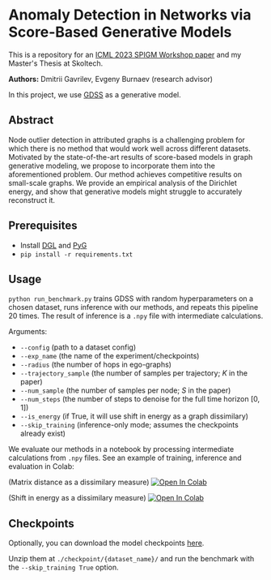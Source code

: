 # Anomaly Detection in Networks via Score-Based Generative Models
This is a repository for an [ICML 2023 SPIGM Workshop paper](https://arxiv.org/abs/2306.15324) and my Master's Thesis at Skoltech.

**Authors:** Dmitrii Gavrilev, Evgeny Burnaev (research advisor)

In this project, we use [GDSS](https://github.com/harryjo97/GDSS) as a generative model.

## Abstract
Node outlier detection in attributed graphs is a challenging problem for which there is no method that would work well across different datasets. Motivated by the state-of-the-art results of score-based models in graph generative modeling, we propose to incorporate them into the aforementioned problem. Our method achieves competitive results on small-scale graphs. We provide an empirical analysis of the Dirichlet energy, and show that generative models might struggle to accurately reconstruct it.

## Prerequisites
- Install [DGL](https://www.dgl.ai/pages/start.html) and [PyG](https://pytorch-geometric.readthedocs.io/en/latest/install/installation.html)
- `pip install -r requirements.txt`

## Usage
`python run_benchmark.py` trains GDSS with random hyperparameters on a chosen dataset, runs inference with our methods, and repeats this pipeline 20 times. The result of inference is a `.npy` file with intermediate calculations.

Arguments:
- `--config` (path to a dataset config)
- `--exp_name` (the name of the experiment/checkpoints)
- `--radius` (the number of hops in ego-graphs)
- `--trajectory_sample` (the number of samples per trajectory; $K$ in the paper)
- `--num_sample` (the number of samples per node; $S$ in the paper)
- `--num_steps` (the number of steps to denoise for the full time horizon $[0,1]$)
- `--is_energy` (if True, it will use shift in energy as a graph dissimilary)
- `--skip_training` (inference-only mode; assumes the checkpoints already exist)

We evaluate our methods in a notebook by processing intermediate calculations from `.npy` files. See an example of training, inference and evaluation in Colab: 

(Matrix distance as a dissimilary measure) <a target="_blank" href="https://colab.research.google.com/github/realfolkcode/GraphDiffusionAnomaly/blob/main/notebooks/gda_benchmark.ipynb">
  <img src="https://colab.research.google.com/assets/colab-badge.svg" alt="Open In Colab"/>
</a>

(Shift in energy as a dissimilary measure) <a target="_blank" href="https://colab.research.google.com/github/realfolkcode/GraphDiffusionAnomaly/blob/main/notebooks/gda_benchmark_energy.ipynb">
  <img src="https://colab.research.google.com/assets/colab-badge.svg" alt="Open In Colab"/>
</a>

## Checkpoints
Optionally, you can download the model checkpoints [here](https://github.com/realfolkcode/GraphDiffusionAnomaly/releases/tag/v1.0.0). 

Unzip them at `./checkpoint/{dataset_name}/` and run the benchmark with the `--skip_training True` option.
